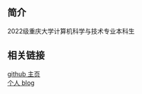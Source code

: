 ## 简介  
2022级重庆大学计算机科学与技术专业本科生  

## 相关链接  
[github 主页](https://github.com/CQULeaf)  
[个人 blog](https://yexuhang.com/)  